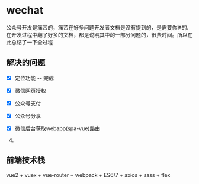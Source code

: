 # wechat

公众号开发是痛苦的，痛苦在好多问题开发者文档是没有提到的，是需要你`猜`的. 在开发过程中翻了好多的文档，都是说明其中的一部分问题的，很费时间。所以在此总结了一下全过程


## 解决的问题

- [x] 定位功能 -- 完成

- [x]  微信网页授权
- [x]  公众号支付
- [x]  公众号分享
- [x]  微信后台获取webapp(spa-vue)路由
4. 

##  前端技术栈
vue2 + vuex + vue-router + webpack + ES6/7 + axios + sass + flex 

